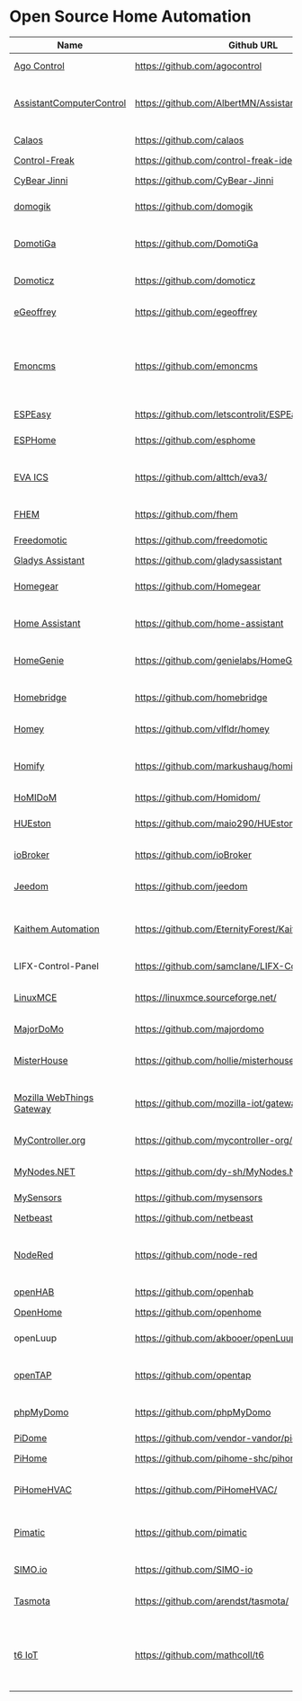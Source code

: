 
# Open Source Home Automation

Name|Github URL|Description  
--|--|---
[Ago Control](http://www.agocontrol.com)|https://github.com/agocontrol|framework for device control
[AssistantComputerControl](https://assistantcomputercontrol.com)|https://github.com/AlbertMN/AssistantComputerControl|Google Home, Amazon Alexa and Microsoft Cortana assistants  
[Calaos](https://calaos.fr/)| https://github.com/calaos |C++ HA server daemon
[Control-Freak](https://controlfreak.guru)|https://github.com/control-freak-ide|discontinued 
[CyBear Jinni](https://cybearjinni.com)|https://github.com/CyBear-Jinni|smart home platform
[domogik](https://domogik.readthedocs.io/en)|https://github.com/domogik|discontinued last commit 2019
[DomotiGa](https://domotiga.nl)|https://github.com/DomotiGa|Home Automation Software written in Gambas Basic and runs on Linux
[Domoticz](https://www.domoticz.com)|https://github.com/domoticz|home automation system
[eGeoffrey](https://www.egeoffrey.com/)|https://github.com/egeoffrey|flexible and extensible framework
[Emoncms](https://emoncms.org/)|https://github.com/emoncms|application for processing, logging and visualising energy, temperature and other
[ESPEasy](https://www.letscontrolit.com/wiki/index.php/ESPEasy)|https://github.com/letscontrolit/ESPEasy|Easy firmware for Domoticz
[ESPHome](https://esphome.io)|https://github.com/esphome|control your ESP8266/ESP32
[EVA ICS](https://www.eva-ics.com)|https://github.com/alttch/eva3/|automated control and monitoring systems development
[FHEM](https://fhem.de)|https://github.com/fhem|perl server for house automation
[Freedomotic](http://www.freedomotic.com)|https://github.com/freedomotic|(IoT) development framework
[Gladys Assistant](https://gladysassistant.com)|https://github.com/gladysassistant|NodeJS
[Homegear](https://www.homegear.eu)|https://github.com/Homegear|Connect Homematic to openHAB/NodeRED
[Home Assistant](https://home-assistant.io)|https://github.com/home-assistant|home automation platform running on Python 3
[HomeGenie](https://homegenie.it)|https://github.com/genielabs/HomeGenie|Home Automaton Server in the Internet Of Things
[Homebridge](https://homebridge.io)|https://github.com/homebridge|lightweight NodeJS server emulates iOS HomeKit API
[Homey](https://www.athom.com/)|https://github.com/vlfldr/homey|home server dashboard
[Homify](https://homify.haugmarkus.de)|https://github.com/markushaug/homify|smart-home platform running on PHP using the Laravel framework
[HoMIDoM](http://www.homidom.com/)|https://github.com/Homidom/|windows domotic
[HUEston](https://github.com/SplittyDev/hueston)|https://github.com/maio290/HUEston|Rust GUI for Philips HUE Lamps under Windows
[ioBroker](https://www.iobroker.net)|https://github.com/ioBroker|integration platform for IOT
[Jeedom](https://www.jeedom.com)|https://github.com/jeedom|complete home-automation software
[Kaithem Automation](https://www.youtube.com/watch?v=Ed1lx-aaTiI)|https://github.com/EternityForest/KaithemAutomation|Python-based home automation server and web IDE.
LIFX-Control-Panel|https://github.com/samclane/LIFX-Control-Panel|LIFX-brand smart-bulbs
[LinuxMCE](http://linuxmce.org)|https://linuxmce.sourceforge.net/|Linux Based home automation software
[MajorDoMo]()|https://github.com/majordomo|Major Domestic Module
[MisterHouse](http://misterhouse.sourceforge.net)|https://github.com/hollie/misterhouse|Pearl home automation program
[Mozilla WebThings Gateway](http://iot.mozilla.org/gateway)|https://github.com/mozilla-iot/gateway|software distribution for smart home gateways
[MyController.org](http://mycontroller.org/)|https://github.com/mycontroller-org/|Controller MySensors devices
[MyNodes.NET](http://www.mynodes.net/)|https://github.com/dy-sh/MyNodes.NET|create your smart devices, automate them
[MySensors](https://www.mysensors.org)|https://github.com/mysensors|Community
[Netbeast](http://netbeast.co)|https://github.com/netbeast|IoT development platform
[NodeRed](https://nodered.org/)|https://github.com/node-red|Low-code programming for event-driven applications
[openHAB](https://www.openhab.org)|https://github.com/openhab|Java-based home automation
[OpenHome](https://www.openhome.org/wiki)|https://github.com/openhome|
openLuup|https://github.com/akbooer/openLuup|ure-Lua open-source emulation of Vera Luup
[openTAP](https://blog.opentap.io/opentap-for-home-automation)|https://github.com/opentap|unique path to automate your residence
[phpMyDomo](https://www.phpmydomo.org)|https://github.com/phpMyDomo|Control any Home Automation Software
[PiDome](http://www.pidome.org/)|https://github.com/vendor-vandor/pidome-unofficial|set of tools
[PiHome](https://www.pihome.eu/)|https://github.com/pihome-shc/pihome|Smart Heating Control
[PiHomeHVAC](https://www.pihome.eu/)|https://github.com/PiHomeHVAC/|Smart Heating, Ventilation and Air Conditioning
[Pimatic](http://pimatic.org/)|https://github.com/pimatic|ome automation server and framework for the raspberry pi 
[SIMO.io](http://simo.io)|https://github.com/SIMO-io|smart home automation
[Tasmota](https://tasmota.github.io/docs)|https://github.com/arendst/tasmota/|ESP8266 with easy configuration using webUI
[t6 IoT](https://api.internetcollaboratif.info)|https://github.com/mathcoll/t6|IoT platform to connect physical Objects with time-series DB and perform Data Analysis
